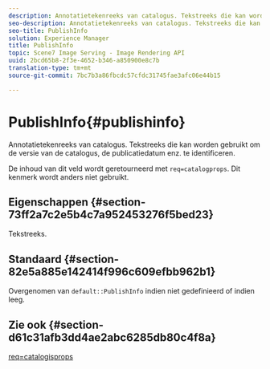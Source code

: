 ```yaml
---
description: Annotatietekenreeks van catalogus. Tekstreeks die kan worden gebruikt om de versie van de catalogus, de publicatiedatum enz. te identificeren.
seo-description: Annotatietekenreeks van catalogus. Tekstreeks die kan worden gebruikt om de versie van de catalogus, de publicatiedatum enz. te identificeren.
seo-title: PublishInfo
solution: Experience Manager
title: PublishInfo
topic: Scene7 Image Serving - Image Rendering API
uuid: 2bcd65b8-2f3e-4652-b346-a850900e8c7b
translation-type: tm+mt
source-git-commit: 7bc7b3a86fbcdc57cfdc31745fae3afc06e44b15

---
```



# PublishInfo{#publishinfo}

Annotatietekenreeks van catalogus. Tekstreeks die kan worden gebruikt om de versie van de catalogus, de publicatiedatum enz. te identificeren.

De inhoud van dit veld wordt geretourneerd met `req=catalogprops`. Dit kenmerk wordt anders niet gebruikt.

## Eigenschappen {#section-73ff2a7c2e5b4c7a952453276f5bed23}

Tekstreeks.

## Standaard {#section-82e5a885e142414f996c609efbb962b1}

Overgenomen van `default::PublishInfo` indien niet gedefinieerd of indien leeg.

## Zie ook {#section-d61c31afb3dd4ae2abc6285db80c4f8a}

[req=catalogisprops](../../../../../is-api/http-ref/image-serving-api-ref/c-http-protocol-reference/c-command-reference/r-req/r-catalogprops.md#reference-d7f7438291dd44a1afb6963155625426)
